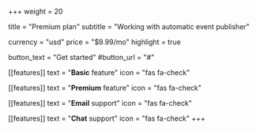 +++
weight = 20

title = "Premium plan"
subtitle = "Working with automatic event publisher"

currency = "usd"
price = "$9.99/mo"
highlight = true

button_text = "Get started"
#button_url = "#"

[[features]]
  text = "**Basic** feature"
  icon = "fas fa-check"

[[features]]
  text = "**Premium** feature"
  icon = "fas fa-check"

[[features]]
  text = "**Email** support"
  icon = "fas fa-check"

[[features]]
  text = "**Chat** support"
  icon = "fas fa-check"
+++
